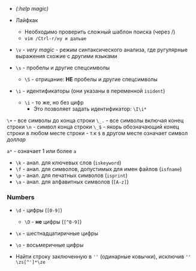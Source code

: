 - *(:help magic)*

- Лайфхак
    - Необходимо проверить сложный шаблон поиска (через /)
    - `vim /Ctrl-r/ну и дальше`


- `\v` - *very magic* - режим синтаксического анализа, где ругулярные выражения схожие с другими языками

- `\s` - пробелы и другие спецсимволы
    - `\S` - отрицание: **НЕ** пробелы и другие спецсимволы

- `\i` - идентификаторы (они указаны в переменной `isident`)
    - `\i` - то же, но без цифр
        - Это позволяет задать идентификатор: `\I\i*`

`\+` - все символы до конца строки
`\_.` - все символы включая конец строки
`\n` - символ конца строки
`\_$` - якорь обозначающий конец строки в любом месте строки
    - т.к `$` в другом месте означает символ *доллар*

`a*` - означает 1 или более `a` 

- `\k` - анал. для ключевых слов (`iskeyword`)
- `\f` - анал. для символов, допустимых для имен файлов (`isfname`)
- `\p` - анал. для печатных символов (`isprint`)
- `\a` - анал. для алфавитныx символов (`[A-z]`)

### Numbers
- `\d` - цифры (`[0-9]`)
    - `\D` - **не** цифры (`[^0-9]`)
- `\x` - шестнадцатиричные цифры
- `\o` - восьмеричные цифры

- Найти строку заключенную в `''` (одинарные ковычки), исключив `''`
    `\zs[^']*\ze`

